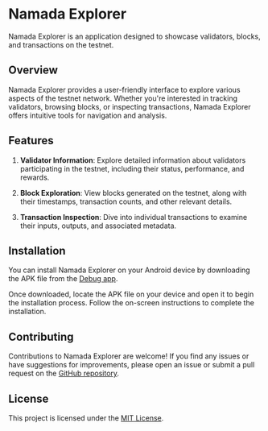 # Namada Explorer

Namada Explorer is an application designed to showcase validators, blocks, and transactions on the testnet.

## Overview

Namada Explorer provides a user-friendly interface to explore various aspects of the testnet network. Whether you're interested in tracking validators, browsing blocks, or inspecting transactions, Namada Explorer offers intuitive tools for navigation and analysis.

## Features

1. **Validator Information**: Explore detailed information about validators participating in the testnet, including their status, performance, and rewards.

2. **Block Exploration**: View blocks generated on the testnet, along with their timestamps, transaction counts, and other relevant details.

3. **Transaction Inspection**: Dive into individual transactions to examine their inputs, outputs, and associated metadata.

## Installation

You can install Namada Explorer on your Android device by downloading the APK file from the [Debug app](https://github.com/ThanhuyenGK12/namada_explorer/blob/master/app-debug.apk).

Once downloaded, locate the APK file on your device and open it to begin the installation process. Follow the on-screen instructions to complete the installation.

## Contributing

Contributions to Namada Explorer are welcome! If you find any issues or have suggestions for improvements, please open an issue or submit a pull request on the [GitHub repository](https://github.com/ThanhuyenGK12/namada_explorer).

## License

This project is licensed under the [MIT License](LICENSE).
